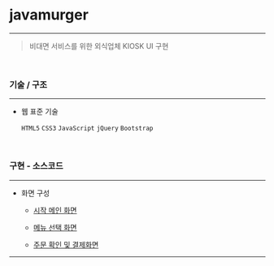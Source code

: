 # javamurger 
<hr />

>비대면 서비스를 위한 외식업체 KIOSK UI 구현

<br>

### 기술 / 구조 

<hr />

- 웹 표준 기술

  `HTML5` `CSS3` `JavaScript` `jQuery` `Bootstrap` 

<br>

### 구현 - 소스코드

<hr />

* 화면 구성

    - [시작 메인 화면](https://github.com/1117j/javamurger/blob/master/javameger_main.html)
    
    - [메뉴 선택 화면](https://github.com/1117j/javamurger/blob/master/Javamurger_kiosk_Main.html)
    
    - [주문 확인 및 결제화면](https://github.com/1117j/javamurger/blob/master/javamuger_payment.html)

<hr />



  
